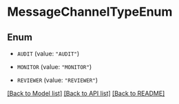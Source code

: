 # MessageChannelTypeEnum

## Enum


* `AUDIT` (value: `"AUDIT"`)

* `MONITOR` (value: `"MONITOR"`)

* `REVIEWER` (value: `"REVIEWER"`)


[[Back to Model list]](../README.md#documentation-for-models) [[Back to API list]](../README.md#documentation-for-api-endpoints) [[Back to README]](../README.md)


